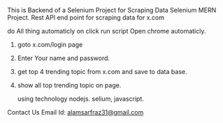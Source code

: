 This is Backend of a Selenium Project for Scraping Data
Selenium MERN Project.
Rest API end point for scraping  data for x.com

do All thing automaticly on click run script Open chrome automaticly.
1. goto x.com/login page
2. Enter Your name and password.
3. get top 4 trending topic from x.com and save to data base.
4. show all top trending topic on page.

   using technology nodejs. selium, javascript.

Contact Us
Email Id: alamsarfraz31@gmail.com
